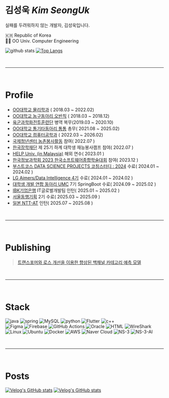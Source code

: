 # 김성욱 *Kim SeongUk*
실패를 두려워하지 않는 개발자, 김성욱입니다.

🇰🇷 Republic of Korea   
👨‍💻 OO Univ. Computer Engineering  

![github stats](https://github-readme-stats.vercel.app/api?username=so3659) 
[![Top Langs](https://github-readme-stats.vercel.app/api/top-langs/?username=so3659)](https://github.com/anuraghazra/github-readme-stats)


<br>

---

<br>

# Profile
- [OO대학교 물리학과](https://phy.khu.ac.kr/phy/user/main/view.do) ( 2018.03 ~ 2022.02) <br>
- [OO대학교 농구동아리 오반칙](https://www.instagram.com/khu_obanchic/) ( 2018.03 ~ 2018.12) <br>
- [육군과학화전투훈련단](https://kctc.mil.kr:452/kctc/index.do) 병역 복무(2019.03 ~ 2020.10) <br>
- [OO대학교 통기타동아리 통통](https://www.instagram.com/t_tong.official/) 총무( 2021.08 ~ 2025.02) <br>
- [OO대학교 컴퓨터공학과](https://ce.khu.ac.kr/ce/user/main/view.do) ( 2022.03 ~ 2026.02) <br>
- [국제청년센터 농촌봉사활동](https://intcenter.org/) 참여( 2022.07 ) <br>
- [한국장학재단](https://www.kosaf.go.kr/ko/main.do) 제 25기 하계 대학생 재능봉사캠프 참여( 2022.07 ) <br>
- [HELP Univ. (in Malaysia)](https://university.help.edu.my/) 해외 연수( 2023.01 ) <br>
- [한국정보과학회 2023 한국소프트웨어종합학술대회](https://www.kiise.or.kr/academy/main/main.fa) 참여( 2023.12 ) <br>
- [부스트코스 DATA SCIENCE PROJECTS 코칭스터디 : 2024](https://www.boostcourse.org/) 수료( 2024.01 ~ 2024.02 ) <br>
- [LG Aimers/Data Intelligence 4기](https://lgaimers.ai/) 수료( 2024.01 ~ 2024.02 ) <br>
- [대학생 개발 연합 동아리 UMC](https://umc.makeus.in/) 7기 SpringBoot 수료( 2024.09 ~ 2025.02 ) <br>
- [IBK기업은행](https://www.ibk.co.kr/) IT글로벌개발팀 인턴( 2025.01 ~ 2025.02 ) <br>
- [서울동행기획](https://www.donghaeng.seoul.kr/main.do) 2기 수료( 2025.03 ~ 2025.09 ) <br>
- [일본 NTT-AT](https://www.ntt-at.com/) 인턴( 2025.07 ~ 2025.08 ) <br>

<br>

---

<br>

# Publishing
> [트랜스포머와 로스 개선을 이용한 향상된 백채널 카테고리 예측 모델](https://www.dbpia.co.kr/journal/articleDetail?nodeId=NODE11705593)

<br>

---

<br>

# Stack

![java](https://img.shields.io/badge/Java-ED8B00?style=for-the-badge&logo=openjdk&logoColor=white) ![spring](https://img.shields.io/badge/Spring-6DB33F?style=for-the-badge&logo=spring&logoColor=white) ![MySQL](https://img.shields.io/badge/mysql-4479A1.svg?style=for-the-badge&logo=mysql&logoColor=white) ![python](https://img.shields.io/badge/Python-14354C?style=for-the-badge&logo=python&logoColor=white) ![Flutter](https://img.shields.io/badge/Flutter-02569B?style=for-the-badge&logo=flutter&logoColor=white)  ![c++](https://img.shields.io/badge/C%2B%2B-00599C?style=for-the-badge&logo=c%2B%2B&logoColor=white) <br> 
![Figma](https://img.shields.io/badge/Figma-F24E1E?style=for-the-badge&logo=figma&logoColor=white)  ![Firebase](https://img.shields.io/badge/Firebase-039BE5?style=for-the-badge&logo=Firebase&logoColor=white)   	![GitHub Actions](https://img.shields.io/badge/github%20actions-%232671E5.svg?style=for-the-badge&logo=githubactions&logoColor=white) ![Oracle](https://img.shields.io/badge/Oracle-F80000?style=for-the-badge&logo=Oracle&logoColor=white) ![HTML](https://img.shields.io/badge/HTML-239120?style=for-the-badge&logo=html5&logoColor=white) ![WireShark](https://img.shields.io/badge/Wireshark-1679A7?style=for-the-badge&logo=Wireshark&logoColor=white) <br>
![Linux](https://img.shields.io/badge/Linux-FCC624?style=for-the-badge&logo=linux&logoColor=black) ![Ubuntu](https://img.shields.io/badge/Ubuntu-E95420?style=for-the-badge&logo=ubuntu&logoColor=white) ![Docker](https://img.shields.io/badge/docker-%230db7ed.svg?style=for-the-badge&logo=docker&logoColor=white) ![AWS](https://img.shields.io/badge/Amazon_AWS-FF9900?style=for-the-badge&logo=amazonaws&logoColor=white) ![Naver Cloud](https://img.shields.io/badge/Naver%20Cloud-brightgreen?style=for-the-badge) ![NS-3](https://img.shields.io/badge/NS--3-grey?style=for-the-badge) ![NS-3-AI](https://img.shields.io/badge/NS3--AI-orange?style=for-the-badge)



<br>

---

<br>

# Posts

[![Velog's GitHub stats](https://velog-readme-stats.vercel.app/api?name=so3659&️️)](https://github.com/so3659/velog-readme-stats) [![Velog's GitHub stats](https://velog-readme-stats.vercel.app/api?name=so3659&tag=First️️)](https://github.com/so3659/velog-readme-stats)

